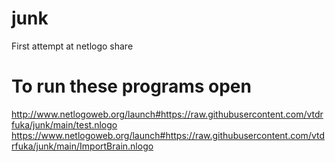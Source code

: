 # junk
First attempt at netlogo share
# To run these programs open
http://www.netlogoweb.org/launch#https://raw.githubusercontent.com/vtdrfuka/junk/main/test.nlogo
https://www.netlogoweb.org/launch#https://raw.githubusercontent.com/vtdrfuka/junk/main/ImportBrain.nlogo
